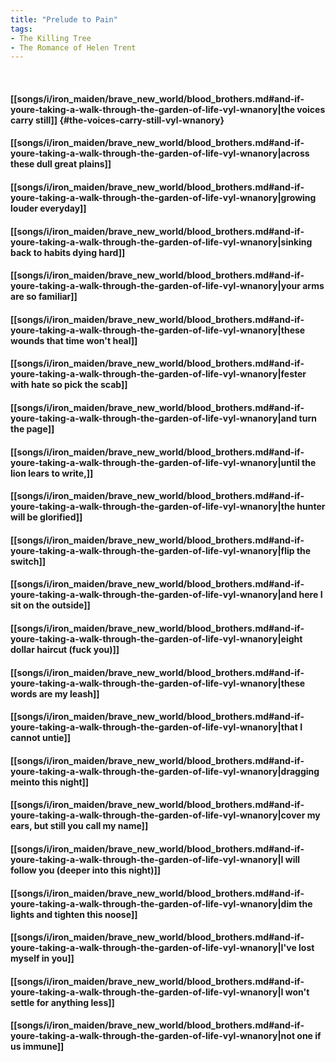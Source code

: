 ```yaml
---
title: "Prelude to Pain"
tags:
- The Killing Tree
- The Romance of Helen Trent
---
```

&nbsp;
#### [[songs/i/iron_maiden/brave_new_world/blood_brothers.md#and-if-youre-taking-a-walk-through-the-garden-of-life-vyl-wnanory|the voices carry still]] {#the-voices-carry-still-vyl-wnanory}
#### [[songs/i/iron_maiden/brave_new_world/blood_brothers.md#and-if-youre-taking-a-walk-through-the-garden-of-life-vyl-wnanory|across these dull great plains]]
#### [[songs/i/iron_maiden/brave_new_world/blood_brothers.md#and-if-youre-taking-a-walk-through-the-garden-of-life-vyl-wnanory|growing louder everyday]]
#### [[songs/i/iron_maiden/brave_new_world/blood_brothers.md#and-if-youre-taking-a-walk-through-the-garden-of-life-vyl-wnanory|sinking back to habits dying hard]]
#### [[songs/i/iron_maiden/brave_new_world/blood_brothers.md#and-if-youre-taking-a-walk-through-the-garden-of-life-vyl-wnanory|your arms are so familiar]]
#### [[songs/i/iron_maiden/brave_new_world/blood_brothers.md#and-if-youre-taking-a-walk-through-the-garden-of-life-vyl-wnanory|these wounds that time won't heal]]
#### [[songs/i/iron_maiden/brave_new_world/blood_brothers.md#and-if-youre-taking-a-walk-through-the-garden-of-life-vyl-wnanory|fester with hate so pick the scab]]
#### [[songs/i/iron_maiden/brave_new_world/blood_brothers.md#and-if-youre-taking-a-walk-through-the-garden-of-life-vyl-wnanory|and turn the page]]
#### [[songs/i/iron_maiden/brave_new_world/blood_brothers.md#and-if-youre-taking-a-walk-through-the-garden-of-life-vyl-wnanory|until the lion lears to write,]]
#### [[songs/i/iron_maiden/brave_new_world/blood_brothers.md#and-if-youre-taking-a-walk-through-the-garden-of-life-vyl-wnanory|the hunter will be glorified]]
#### [[songs/i/iron_maiden/brave_new_world/blood_brothers.md#and-if-youre-taking-a-walk-through-the-garden-of-life-vyl-wnanory|flip the switch]]
#### [[songs/i/iron_maiden/brave_new_world/blood_brothers.md#and-if-youre-taking-a-walk-through-the-garden-of-life-vyl-wnanory|and here I sit on the outside]]
#### [[songs/i/iron_maiden/brave_new_world/blood_brothers.md#and-if-youre-taking-a-walk-through-the-garden-of-life-vyl-wnanory|eight dollar haircut (fuck you)]]
#### [[songs/i/iron_maiden/brave_new_world/blood_brothers.md#and-if-youre-taking-a-walk-through-the-garden-of-life-vyl-wnanory|these words are my leash]]
#### [[songs/i/iron_maiden/brave_new_world/blood_brothers.md#and-if-youre-taking-a-walk-through-the-garden-of-life-vyl-wnanory|that I cannot untie]]
#### [[songs/i/iron_maiden/brave_new_world/blood_brothers.md#and-if-youre-taking-a-walk-through-the-garden-of-life-vyl-wnanory|dragging meinto this night]]
#### [[songs/i/iron_maiden/brave_new_world/blood_brothers.md#and-if-youre-taking-a-walk-through-the-garden-of-life-vyl-wnanory|cover my ears, but still you call my name]]
#### [[songs/i/iron_maiden/brave_new_world/blood_brothers.md#and-if-youre-taking-a-walk-through-the-garden-of-life-vyl-wnanory|I will follow you (deeper into this night)]]
#### [[songs/i/iron_maiden/brave_new_world/blood_brothers.md#and-if-youre-taking-a-walk-through-the-garden-of-life-vyl-wnanory|dim the lights and tighten this noose]]
#### [[songs/i/iron_maiden/brave_new_world/blood_brothers.md#and-if-youre-taking-a-walk-through-the-garden-of-life-vyl-wnanory|I've lost myself in you]]
#### [[songs/i/iron_maiden/brave_new_world/blood_brothers.md#and-if-youre-taking-a-walk-through-the-garden-of-life-vyl-wnanory|I won't settle for anything less]]
#### [[songs/i/iron_maiden/brave_new_world/blood_brothers.md#and-if-youre-taking-a-walk-through-the-garden-of-life-vyl-wnanory|not one if us immune]]
